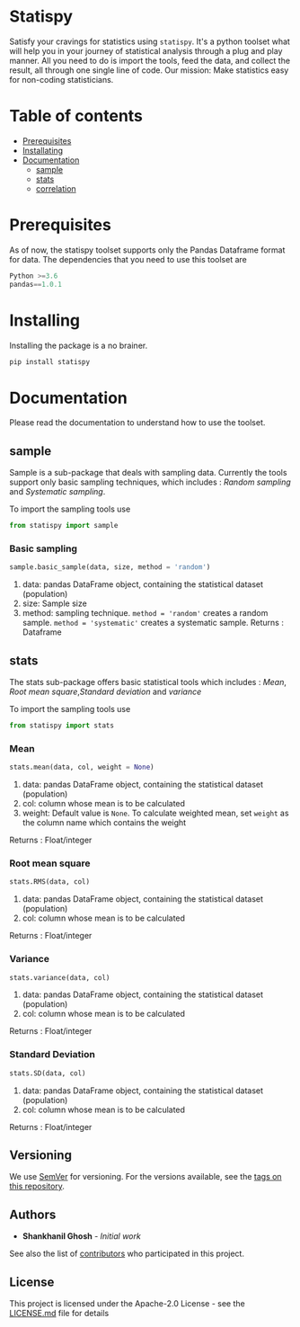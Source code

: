 # Statispy

Satisfy your cravings for statistics using `statispy`. It's a python toolset what will help you in your journey of statistical analysis through a plug and play manner. All you need to do is import the tools, feed the data, and collect the result, all through one single line of code. Our mission: Make statistics easy for non-coding statisticians.


Table of contents
=================
   * [Prerequisites](Prerequisites)
   * [Installating](Installing)
   * [Documentation](Documentation)
      * [sample](##sample)
      * [stats](##stats)
      * [correlation](##correlation)
      
Prerequisites
==================
As of now, the statispy toolset supports only the Pandas Dataframe format for data. The dependencies that you need to use this toolset are

```python
Python >=3.6
pandas==1.0.1
```

Installing
===============
Installing the package is a no brainer. 

```bash
pip install statispy
```

Documentation
========
Please read the documentation to understand how to use the toolset.

## sample
Sample is a sub-package that deals with sampling data. Currently the tools support only basic sampling techniques, which includes : *Random sampling* and *Systematic sampling*.

To import the sampling tools use 
```python
from statispy import sample
```

### Basic sampling
```python
sample.basic_sample(data, size, method = 'random')
```
1. data: pandas DataFrame object, containing the statistical dataset (population)
2. size: Sample size
3. method: sampling technique. ```method = 'random'``` creates a random sample. ```method = 'systematic'``` creates a systematic sample.
Returns : Dataframe

## stats
The stats sub-package offers basic statistical tools which includes : *Mean*, *Root mean square*,*Standard deviation* and *variance*

To import the sampling tools use 
```python
from statispy import stats
```

### Mean
```python
stats.mean(data, col, weight = None)
```
1. data: pandas DataFrame object, containing the statistical dataset (population)
2. col: column whose mean is to be calculated
3. weight: Default value is ```None```. To calculate weighted mean, set ```weight``` as the column name which contains the weight

Returns : Float/integer

### Root mean square
```python
stats.RMS(data, col)
```
1. data: pandas DataFrame object, containing the statistical dataset (population)
2. col: column whose mean is to be calculated

Returns : Float/integer


### Variance
```python
stats.variance(data, col)
```
1. data: pandas DataFrame object, containing the statistical dataset (population)
2. col: column whose mean is to be calculated

Returns : Float/integer

### Standard Deviation
```python
stats.SD(data, col)
```
1. data: pandas DataFrame object, containing the statistical dataset (population)
2. col: column whose mean is to be calculated

Returns : Float/integer

## Versioning

We use [SemVer](http://semver.org/) for versioning. For the versions available, see the [tags on this repository](https://github.com/Shankhanil/statispy/tags). 

## Authors

* **Shankhanil Ghosh** - *Initial work*

See also the list of [contributors](https://github.com/Shankhanil/statispy/contributors) who participated in this project.

## License

This project is licensed under the Apache-2.0 License - see the [LICENSE.md](LICENSE.md) file for details
